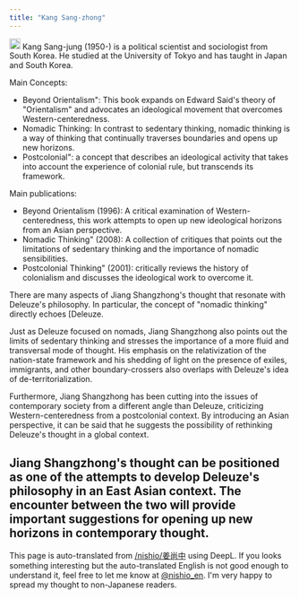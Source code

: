 ```yaml
---
title: "Kang Sang-zhong"
---
```


<img src='https://scrapbox.io/api/pages/nishio-en/claude/icon' alt='claude.icon' height="19.5"/>
Kang Sang-jung (1950-) is a political scientist and sociologist from South Korea. He studied at the University of Tokyo and has taught in Japan and South Korea.

Main Concepts:
- Beyond Orientalism": This book expands on Edward Said's theory of "Orientalism" and advocates an ideological movement that overcomes Western-centeredness.
- Nomadic Thinking: In contrast to sedentary thinking, nomadic thinking is a way of thinking that continually traverses boundaries and opens up new horizons.
- Postcolonial": a concept that describes an ideological activity that takes into account the experience of colonial rule, but transcends its framework.

Main publications:
- Beyond Orientalism (1996): A critical examination of Western-centeredness, this work attempts to open up new ideological horizons from an Asian perspective.
- Nomadic Thinking" (2008): A collection of critiques that points out the limitations of sedentary thinking and the importance of nomadic sensibilities.
- Postcolonial Thinking" (2001): critically reviews the history of colonialism and discusses the ideological work to overcome it.

There are many aspects of Jiang Shangzhong's thought that resonate with Deleuze's philosophy. In particular, the concept of "nomadic thinking" directly echoes [Deleuze.

Just as Deleuze focused on nomads, Jiang Shangzhong also points out the limits of sedentary thinking and stresses the importance of a more fluid and transversal mode of thought. His emphasis on the relativization of the nation-state framework and his shedding of light on the presence of exiles, immigrants, and other boundary-crossers also overlaps with Deleuze's idea of de-territorialization.

Furthermore, Jiang Shangzhong has been cutting into the issues of contemporary society from a different angle than Deleuze, criticizing Western-centeredness from a postcolonial context. By introducing an Asian perspective, it can be said that he suggests the possibility of rethinking Deleuze's thought in a global context.

Jiang Shangzhong's thought can be positioned as one of the attempts to develop Deleuze's philosophy in an East Asian context. The encounter between the two will provide important suggestions for opening up new horizons in contemporary thought.
---
This page is auto-translated from [/nishio/姜尚中](https://scrapbox.io/nishio/姜尚中) using DeepL. If you looks something interesting but the auto-translated English is not good enough to understand it, feel free to let me know at [@nishio_en](https://twitter.com/nishio_en). I'm very happy to spread my thought to non-Japanese readers.